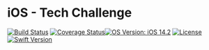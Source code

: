 # iOS - Tech Challenge

[![Build Status](https://travis-ci.org/jordigallen/iOS-tech-challenge.svg?branch=develop)](https://travis-ci.org/jordigallen/iOS-tech-challenge)
[![Coverage Status](https://coveralls.io/repos/github/jordigallen/iOS-tech-challenge/badge.svg?branch=develop)](https://coveralls.io/github/jordigallen/iOS-tech-challenge?branch=develop)[![OS Version: iOS 14.2](https://img.shields.io/badge/iOS-14.2-green.svg)](https://www.apple.com/es/ios/ios-14/)
[![License](https://img.shields.io/cocoapods/l/Swinject.svg?style=flat)](http://cocoapods.org/pods/Swinject)
[![Swift Version](https://img.shields.io/badge/Swift-5.x-F16D39.svg?style=flat)](https://developer.apple.com/swift)
